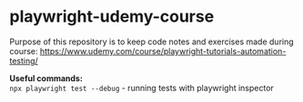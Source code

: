 # playwright-udemy-course
Purpose of this repository is to keep code notes and exercises made during course: https://www.udemy.com/course/playwright-tutorials-automation-testing/

**Useful commands:** </br>
`npx playwright test --debug` - running tests with playwright inspector
